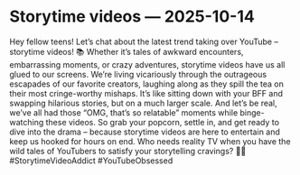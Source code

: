 # Storytime videos — 2025-10-14

Hey fellow teens! Let’s chat about the latest trend taking over YouTube – storytime videos! 📚 Whether it’s tales of awkward encounters, embarrassing moments, or crazy adventures, storytime videos have us all glued to our screens. We’re living vicariously through the outrageous escapades of our favorite creators, laughing along as they spill the tea on their most cringe-worthy mishaps. It’s like sitting down with your BFF and swapping hilarious stories, but on a much larger scale. And let’s be real, we’ve all had those “OMG, that’s so relatable” moments while binge-watching these videos. So grab your popcorn, settle in, and get ready to dive into the drama – because storytime videos are here to entertain and keep us hooked for hours on end. Who needs reality TV when you have the wild tales of YouTubers to satisfy your storytelling cravings? 🍿✨ #StorytimeVideoAddict #YouTubeObsessed
